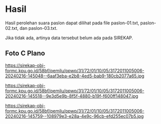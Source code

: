 # Hasil

Hasil perolehan suara paslon dapat dilihat pada file paslon-01.txt, paslon-02.txt, dan paslon-03.txt.

Jika tidak ada, artinya data tersebut belum ada pada SIREKAP.

## Foto C Plano

https://sirekap-obj-formc.kpu.go.id/58bf/pemilu/ppwp/31/72/01/10/05/3172011005006-20240216-145048--6aaf3eba-e2b8-4ed5-bab9-180cb2077a65.jpg

https://sirekap-obj-formc.kpu.go.id/58bf/pemilu/ppwp/31/72/01/10/05/3172011005006-20240216-145518--9e3d5e9b-8f5f-4880-b19f-f600ff148047.jpg

https://sirekap-obj-formc.kpu.go.id/58bf/pemilu/ppwp/31/72/01/10/05/3172011005006-20240216-145759--108979e3-e28a-4e9c-96cb-efd255ec07b5.jpg
